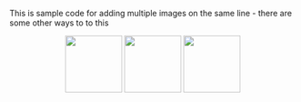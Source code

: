 
This is sample code for adding multiple images on the same line - there are some other ways to to this

<p align="middle">
  <img src="https://github.com/acread/SetariaTEs-images/blob/main/Chr1_6894513.png" width="100" />
  <img src="https://github.com/acread/SetariaTEs-images/blob/main/Chr2_45063777.png" width="100" /> 
  <img src="https://github.com/acread/SetariaTEs-images/blob/main/Chr3_34742173.png" width="100" />
</p>
